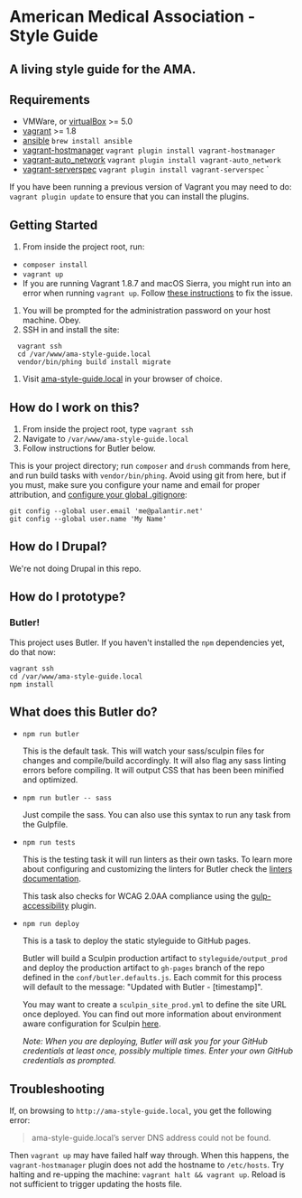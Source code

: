 # American Medical Association - Style Guide
## A living style guide for the AMA.

## Requirements

* VMWare, or [virtualBox](https://www.virtualbox.org/wiki/Downloads) >= 5.0
* [vagrant](https://www.vagrantup.com/) >= 1.8
* [ansible](https://github.com/ansible/ansible) `brew install ansible`
* [vagrant-hostmanager](https://github.com/smdahlen/vagrant-hostmanager) `vagrant plugin install vagrant-hostmanager`
* [vagrant-auto_network](https://github.com/oscar-stack/vagrant-auto_network) `vagrant plugin install vagrant-auto_network`
* [vagrant-serverspec](https://github.com/jvoorhis/vagrant-serverspec) `vagrant plugin install vagrant-serverspec`
`

If you have been running a previous version of Vagrant you may need to do: `vagrant plugin update` to ensure that you can install the plugins.

## Getting Started

1. From inside the project root, run:
 * `composer install`
 * `vagrant up`
 * If you are running Vagrant 1.8.7 and macOS Sierra, you might run into an error when running `vagrant up`. Follow [these instructions](http://stackoverflow.com/a/40474205/2566038) to fix the issue.
1. You will be prompted for the administration password on your host machine. Obey.
1. SSH in and install the site:

  ```
    vagrant ssh
    cd /var/www/ama-style-guide.local
    vendor/bin/phing build install migrate
  ```

1. Visit [ama-style-guide.local](http://ama-style-guide.local) in your browser of choice.

## How do I work on this?

1. From inside the project root, type `vagrant ssh`
1. Navigate to `/var/www/ama-style-guide.local`
1. Follow instructions for Butler below.

This is your project directory; run `composer` and `drush` commands from here, and run build tasks with `vendor/bin/phing`. Avoid using git from here, but if you must, make sure you configure your name and email for proper attribution, and [configure your global .gitignore](https://github.com/palantirnet/development_documentation/blob/master/guidelines/git/gitignore.md):

```
git config --global user.email 'me@palantir.net'
git config --global user.name 'My Name'
```

## How do I Drupal?

We're not doing Drupal in this repo.

## How do I prototype?

### Butler!

This project uses Butler. If you haven't installed the `npm` dependencies yet, do that now:

```
vagrant ssh
cd /var/www/ama-style-guide.local
npm install
```

## What does this Butler do?

* `npm run butler`

  This is the default task. This will watch your sass/sculpin files for changes and compile/build accordingly. It will also flag any sass linting errors before compiling. It will output CSS that has been been minified and optimized.

* `npm run butler -- sass`

  Just compile the sass. You can also use this syntax to run any task from the Gulpfile.

* `npm run tests`

  This is the testing task it will run linters as their own tasks. To learn more about configuring and customizing the linters for Butler check the [linters documentation](/docs/LINTERS.md).

  This task also checks for WCAG 2.0AA compliance using the [gulp-accessibility](https://github.com/yargalot/gulp-accessibility) plugin.

* `npm run deploy`

  This is a task to deploy the static styleguide to GitHub pages.

  Butler will build a Sculpin production artifact to `styleguide/output_prod` and deploy the production artifact to `gh-pages` branch of the repo defined in the `conf/butler.defaults.js`. Each commit for this process will default to the message: "Updated with Butler - [timestamp]".

  You may want to create a `sculpin_site_prod.yml` to define the site URL once deployed. You can find out more information about environment aware configuration for Sculpin [here](https://sculpin.io/documentation/configuration/).

  *Note: When you are deploying, Butler will ask you for your GitHub credentials at least once, possibly multiple times. Enter your own GitHub credentials as prompted.*

## Troubleshooting

If, on browsing to `http://ama-style-guide.local`, you get the following error:
> ama-style-guide.local’s server DNS address could not be found.

Then `vagrant up` may have failed half way through. When this happens, the `vagrant-hostmanager` plugin does not add the hostname to `/etc/hosts`. Try halting and re-upping the machine: `vagrant halt && vagrant up`. Reload is not sufficient to trigger updating the hosts file.
